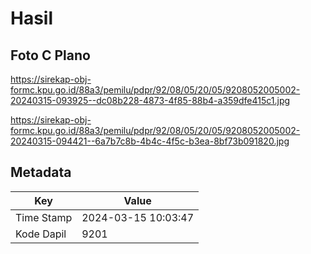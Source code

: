 # Hasil

## Foto C Plano

https://sirekap-obj-formc.kpu.go.id/88a3/pemilu/pdpr/92/08/05/20/05/9208052005002-20240315-093925--dc08b228-4873-4f85-88b4-a359dfe415c1.jpg

https://sirekap-obj-formc.kpu.go.id/88a3/pemilu/pdpr/92/08/05/20/05/9208052005002-20240315-094421--6a7b7c8b-4b4c-4f5c-b3ea-8bf73b091820.jpg


## Metadata

| Key        | Value               |
| ---------- | ------------------- |
| Time Stamp | 2024-03-15 10:03:47 |
| Kode Dapil | 9201                |



